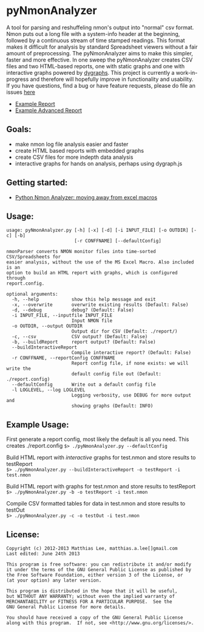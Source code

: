 pyNmonAnalyzer
========

A tool for parsing and reshuffeling nmon's output into "normal" csv format.
Nmon puts out a long file with a system-info header at the beginning, followed
by a continuous stream of time stamped readings. This format makes it difficult
for analysis by standard Spreadsheet viewers without a fair amount of preprocessing.
The pyNmonAnalyzer aims to make this simpler, faster and more effective. In one
sweep the pyNmonAnalyzer creates CSV files and two HTML-based reports, one with static 
graphs and one with interactive graphs powered by [dygraphs](http://dygraphs.com). This 
project is currently a work-in-progress and therefore will hopefully improve in 
functionality and usability. If you have questions, find a bug or have feature requests, please do
file an issues [here](https://github.com/madmaze/pyNmonAnalyzer/issues)

- [Example Report](http://matthiaslee.com/scratch/pyNmonAnalyzer/data/report.html)
- [Example Advanced Report](http://matthiaslee.com/scratch/pyNmonAnalyzer/interactiveReport.html)


Goals:
-----
- make nmon log file analysis easier and faster
- create HTML based reports with embedded graphs
- create CSV files for more indepth data analysis
- interactive graphs for hands on analysis, perhaps using dygraph.js

Getting started:
-----
- [Python Nmon Analyzer: moving away from excel macros](http://matthiaslee.com/?q=node/38)

Usage:
-----
```
usage: pyNmonAnalyzer.py [-h] [-x] [-d] [-i INPUT_FILE] [-o OUTDIR] [-c] [-b]
                         [-r CONFFNAME] [--defaultConfig]

nmonParser converts NMON monitor files into time-sorted CSV/Spreadsheets for
easier analysis, without the use of the MS Excel Macro. Also included is an
option to build an HTML report with graphs, which is configured through
report.config.

optional arguments:
  -h, --help            show this help message and exit
  -x, --overwrite       overwrite existing results (Default: False)
  -d, --debug           debug? (Default: False)
  -i INPUT_FILE, --inputfile INPUT_FILE
                        Input NMON file
  -o OUTDIR, --output OUTDIR
                        Output dir for CSV (Default: ./report/)
  -c, --csv             CSV output? (Default: False)
  -b, --buildReport     report output? (Default: False)
  --buildInteractiveReport
                        Compile interactive report? (Default: False)
  -r CONFFNAME, --reportConfig CONFFNAME
                        Report config file, if none exists: we will write the
                        default config file out (Default: ./report.config)
  --defaultConfig       Write out a default config file
  -l LOGLEVEL, --log LOGLEVEL
                        Logging verbosity, use DEBUG for more output and
                        showing graphs (Default: INFO)
```

Example Usage:
-------------
First generate a report config, most likely the default is all you need. This creates ./report.config
```$> ./pyNmonAnalyzer.py --defaultConfig```

Build HTML report with *interactive* graphs for test.nmon and store results to testReport  
```$> ./pyNmonAnalyzer.py --buildInteractiveReport -o testReport -i test.nmon```

Build HTML report with graphs for test.nmon and store results to testReport  
```$> ./pyNmonAnalyzer.py -b -o testReport -i test.nmon```

Compile CSV formatted tables for data in test.nmon and store results to testOut  
```$> ./pyNmonAnalyzer.py -c -o testOut -i test.nmon```

License:
-------
```
Copyright (c) 2012-2013 Matthias Lee, matthias.a.lee[]gmail.com
Last edited: June 24th 2013

This program is free software: you can redistribute it and/or modify
it under the terms of the GNU General Public License as published by
the Free Software Foundation, either version 3 of the License, or
(at your option) any later version.

This program is distributed in the hope that it will be useful,
but WITHOUT ANY WARRANTY; without even the implied warranty of
MERCHANTABILITY or FITNESS FOR A PARTICULAR PURPOSE.  See the
GNU General Public License for more details.

You should have received a copy of the GNU General Public License
along with this program.  If not, see <http://www.gnu.org/licenses/>.
```
